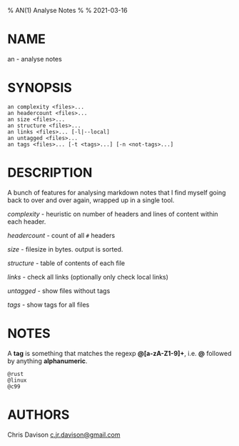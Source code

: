 % AN(1) Analyse Notes
%
% 2021-03-16


# NAME

an - analyse notes

# SYNOPSIS

    an complexity <files>...
    an headercount <files>...
    an size <files>...
    an structure <files>...
    an links <files>... [-l|--local]
    an untagged <files>...
    an tags <files>... [-t <tags>...] [-n <not-tags>...]

# DESCRIPTION

A bunch of features for analysing markdown notes that I find myself going back
to over and over again, wrapped up in a single tool.

*complexity* - heuristic on number of headers and lines of content within each
header.

*headercount* - count of all `#` headers

*size* - filesize in bytes. output is sorted.

*structure* - table of contents of each file

*links* - check all links (optionally only check local links)

*untagged* - show files without tags

*tags* - show tags for all files

# NOTES

A **tag** is something that matches the regexp **\@[a-zA-Z1-9]+**, 
i.e. **\@** followed by anything **alphanumeric**.

    @rust
    @linux
    @c99

# AUTHORS

Chris Davison <c.jr.davison@gmail.com>
